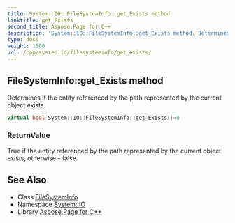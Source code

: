 ```yaml
---
title: System::IO::FileSystemInfo::get_Exists method
linktitle: get_Exists
second_title: Aspose.Page for C++
description: 'System::IO::FileSystemInfo::get_Exists method. Determines if the entity referenced by the path represented by the current object exists in C++.'
type: docs
weight: 1500
url: /cpp/system.io/filesysteminfo/get_exists/
---
```

## FileSystemInfo::get_Exists method


Determines if the entity referenced by the path represented by the current object exists.

```cpp
virtual bool System::IO::FileSystemInfo::get_Exists()=0
```


### ReturnValue

True if the entity referenced by the path represented by the current object exists, otherwise - false

## See Also

* Class [FileSystemInfo](../)
* Namespace [System::IO](../../)
* Library [Aspose.Page for C++](../../../)
